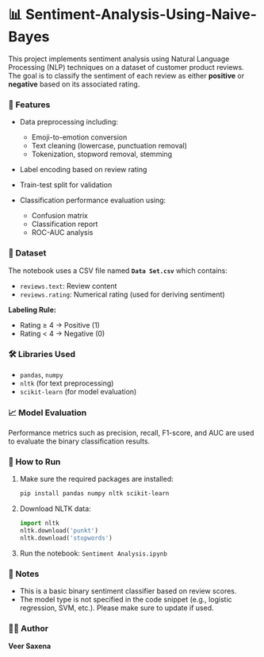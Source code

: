 #  📊 Sentiment-Analysis-Using-Naive-Bayes

This project implements sentiment analysis using Natural Language Processing (NLP) techniques on a dataset of customer product reviews. The goal is to classify the sentiment of each review as either **positive** or **negative** based on its associated rating.

### 🚀 Features

* Data preprocessing including:

  * Emoji-to-emotion conversion
  * Text cleaning (lowercase, punctuation removal)
  * Tokenization, stopword removal, stemming
* Label encoding based on review rating
* Train-test split for validation
* Classification performance evaluation using:

  * Confusion matrix
  * Classification report
  * ROC-AUC analysis

### 📁 Dataset

The notebook uses a CSV file named **`Data Set.csv`** which contains:

* `reviews.text`: Review content
* `reviews.rating`: Numerical rating (used for deriving sentiment)

**Labeling Rule:**

* Rating ≥ 4 → Positive (1)
* Rating < 4 → Negative (0)

### 🛠️ Libraries Used

* `pandas`, `numpy`
* `nltk` (for text preprocessing)
* `scikit-learn` (for model evaluation)

### 📈 Model Evaluation

Performance metrics such as precision, recall, F1-score, and AUC are used to evaluate the binary classification results.

### 🧪 How to Run

1. Make sure the required packages are installed:

   ```bash
   pip install pandas numpy nltk scikit-learn
   ```
2. Download NLTK data:

   ```python
   import nltk
   nltk.download('punkt')
   nltk.download('stopwords')
   ```
3. Run the notebook: `Sentiment Analysis.ipynb`

### 📌 Notes

* This is a basic binary sentiment classifier based on review scores.
* The model type is not specified in the code snippet (e.g., logistic regression, SVM, etc.). Please make sure to update if used.

### 👨‍💻 Author
  **Veer Saxena**
